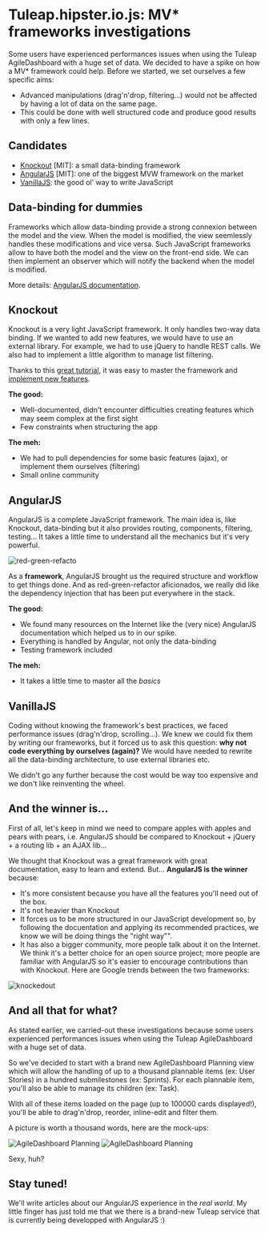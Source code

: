 Tuleap.hipster.io.js: MV* frameworks investigations
===================================================

Some users have experienced performances issues when using the Tuleap AgileDashboard with a huge set of data. We decided to have a spike on how a MV* framework could help. Before we started, we set ourselves a few specific aims:
    
* Advanced manipulations (drag'n'drop, filtering...) would not be affected by having a lot of data on the same page.
* This could be done with well structured code and produce good results with only a few lines.


Candidates
----------
- [Knockout](http://Knockoutjs.com/) [MIT]: a small data-binding framework
- [AngularJS](https://angularjs.org/) [MIT]: one of the biggest MVW framework on the market
- [VanillaJS](http://vanilla-js.com/): the good ol' way to write JavaScript


Data-binding for dummies
------------------------
Frameworks which allow data-binding provide a strong connexion between the model and the view. When the model is modified, the view seemlessly handles these modifications and vice versa. Such JavaScript frameworks allow to have both the model and the view on the front-end side. We can then implement an observer which will notify the backend when the model is modified.
    
More details: [AngularJS documentation](https://docs.angularjs.org/guide/databinding).


Knockout
--------
Knockout is a very light JavaScript framework. It only handles two-way data binding. If we wanted to add new features, we would have to use an external library. For example, we had to use jQuery to handle REST calls. We also had to implement a little algorithm to manage list filtering.

Thanks to this [great tutorial](http://learn.Knockoutjs.com/#/?tutorial=intro), it was easy to master the framework and [implement new features](http://Knockoutjs.com/documentation/custom-bindings.html).
    
**The good:**
   
* Well-documented, didn't encounter difficulties creating features which may seem complex at the first sight
* Few constraints when structuring the app
   
**The meh:**
  
* We had to pull dependencies for some basic features (ajax), or implement them ourselves (filtering)
* Small online community


AngularJS
---------
AngularJS is a complete JavaScript framework. The main idea is, like Knockout, data-binding but it also provides routing, components, filtering, testing... It takes a little time to understand all the mechanics but it's very powerful.

![red-green-refacto](red-green-refacto.png)

As a **framework**, AngularJS brought us the required structure and workflow to get things done. And as red-green-refactor aficionados, we really did like the dependency injection that has been put everywhere in the stack.

**The good:**

* We found many resources on the Internet like the (very nice) AngularJS documentation which helped us to in our spike.
* Everything is handled by Angular, not only the data-binding
* Testing framework included


**The meh:**

* It takes a little time to master all the *basics*


VanillaJS
---------
Coding without knowing the framework's best practices, we faced performance issues (drag'n'drop, scrolling...). We knew we could fix them by writing our frameworks, but it forced us to ask this question: **why not code everything by ourselves (again)?** We would have needed to rewrite all the data-binding architecture, to use external libraries etc.

We didn't go any further because the cost would be way too expensive and we don't like reinventing the wheel.


And the winner is...
--------------------
First of all, let's keep in mind we need to compare apples with apples and pears with pears, i.e. AngularJS should be compared to Knockout + jQuery + a routing lib + an AJAX lib...

We thought that Knockout was a great framework with great documentation, easy to learn and extend. But... **AngularJS is the winner** because:

* It's more consistent because you have all the features you'll need out of the box.
* It's not heavier than Knockout
* It forces us to be more structured in our JavaScript development so, by following the docuentation and applying its recommended practices, we know we will be doing things the "right way"".
* It has also a bigger community, more people talk about it on the Internet. We think it's a better choice for an open source project; more people are familiar with AngularJS so it's easier to encourage contributions than with Knockout. Here are Google trends between the two frameworks:

<script type="text/javascript" src="//www.google.com/trends/embed.js?hl=fr&q=angularjs+%2B+angular.js,+knockoutjs+%2B+knockout.js&cmpt=q&content=1&cid=TIMESERIES_GRAPH_0&export=5&w=600&h=330"></script>

![knockedout](knockoutvsangular.gif)


And all that for what?
----------------------
As stated earlier, we carried-out these investigations because some users experienced performances issues when using the Tuleap AgileDashboard with a huge set of data.

So we've decided to start with a brand new AgileDashboard Planning view which will allow the handling of up to a thousand plannable items (ex: User Stories) in a hundred submilestones (ex: Sprints). For each plannable item, you'll also be able to manage its children (ex: Task).

With all of these items loaded on the page (up to 100000 cards displayed!), you'll be able to drag'n'drop, reorder, inline-edit and filter them.

A picture is worth a thousand words, here are the mock-ups:

![AgileDashboard Planning](agiledashboard-planning-1.png)
![AgileDashboard Planning](agiledashboard-planning-2.png)

Sexy, huh?

Stay tuned!
-----------
We'll write articles about our AngularJS experience in the *real world*. My little finger has just told me that we there is a brand-new Tuleap service that is currently being developped with AngularJS :) 


